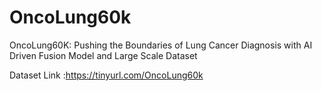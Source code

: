 # OncoLung60k
OncoLung60K: Pushing the Boundaries of Lung Cancer Diagnosis with AI Driven Fusion Model and Large Scale Dataset

Dataset Link :https://tinyurl.com/OncoLung60k

